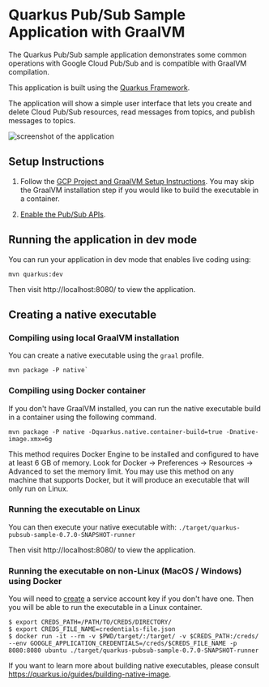 # Quarkus Pub/Sub Sample Application with GraalVM

The Quarkus Pub/Sub sample application demonstrates some common operations with Google Cloud Pub/Sub and is compatible with GraalVM compilation.

This application is built using the [Quarkus Framework](https://quarkus.io/).

The application will show a simple user interface that lets you create and delete Cloud Pub/Sub resources, read messages from topics, and publish messages to topics.

![screenshot of the application](app_screenshot.png)

## Setup Instructions

1. Follow the [GCP Project and GraalVM Setup Instructions](../../README.md).
You may skip the GraalVM installation step if you would like to build the executable in a container.

2. [Enable the Pub/Sub APIs](https://console.cloud.google.com/apis/api/pubsub.googleapis.com).

## Running the application in dev mode

You can run your application in dev mode that enables live coding using:

```
mvn quarkus:dev
```

Then visit http://localhost:8080/ to view the application.

## Creating a native executable

### Compiling using local GraalVM installation

You can create a native executable using the `graal` profile.

```
mvn package -P native`
```

### Compiling using Docker container

If you don't have GraalVM installed, you can run the native executable build in a container using the following command.

```
mvn package -P native -Dquarkus.native.container-build=true -Dnative-image.xmx=6g
```

This method requires Docker Engine to be installed and configured to have at least 6 GB of memory.
Look for Docker -> Preferences -> Resources -> Advanced to set the memory limit.
You may use this method on any machine that supports Docker, but it will produce an executable that will only run on Linux.

### Running the executable on Linux

You can then execute your native executable with: `./target/quarkus-pubsub-sample-0.7.0-SNAPSHOT-runner`

Then visit http://localhost:8080/ to view the application.

### Running the executable on non-Linux (MacOS / Windows) using Docker

You will need to [create](https://cloud.google.com/iam/docs/creating-managing-service-account-keys#iam-service-account-keys-create-console) a service account key if you don't have one.
Then you will be able to run the executable in a Linux container.

```
$ export CREDS_PATH=/PATH/TO/CREDS/DIRECTORY/
$ export CREDS_FILE_NAME=credentials-file.json
$ docker run -it --rm -v $PWD/target/:/target/ -v $CREDS_PATH:/creds/ --env GOOGLE_APPLICATION_CREDENTIALS=/creds/$CREDS_FILE_NAME -p 8080:8080 ubuntu ./target/quarkus-pubsub-sample-0.7.0-SNAPSHOT-runner
```

If you want to learn more about building native executables, please consult https://quarkus.io/guides/building-native-image.